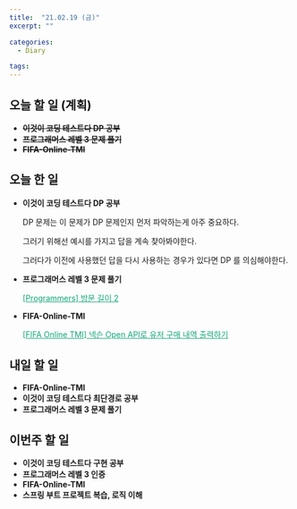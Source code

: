 ```yaml
---
title:  "21.02.19 (금)"
excerpt: ""

categories:
  - Diary

tags:
---
```


## 오늘 할 일 (계획)

- ~~**이것이 코딩 테스트다 DP 공부**~~
- **~~프로그래머스 레벨 3 문제 풀기~~**
- ~~**FIFA-Online-TMI**~~


## 오늘 한 일

- **이것이 코딩 테스트다 DP 공부**

  DP 문제는 이 문제가 DP 문제인지 먼저 파악하는게 아주 중요하다.

  그러기 위해선 예시를 가지고 답을 계속 찾아봐야한다.

  그러다가 이전에 사용했던 답을 다시 사용하는 경우가 있다면 DP 를 의심해야한다.

- **프로그래머스 레벨 3 문제 풀기**

  <a href="https://nam-ki-bok.github.io/quiz/Quiz_Distance/" style="color:#0FA678">[Programmers] 방문 길이 2</a>

- **FIFA-Online-TMI**

  <a href="https://nam-ki-bok.github.io/spring/BuyRecord/" style="color:#0FA678">[FIFA Online TMI] 넥슨 Open API로 유저 구매 내역 출력하기</a>


##  내일 할 일

- **FIFA-Online-TMI**
- **이것이 코딩 테스트다 최단경로 공부**
- **프로그래머스 레벨 3 문제 풀기**

## 이번주 할 일

- **이것이 코딩 테스트다 구현 공부**
- **프로그래머스 레벨 3 인증**
- **FIFA-Online-TMI**
- **스프링 부트 프로젝트 복습, 로직 이해**

<br>

